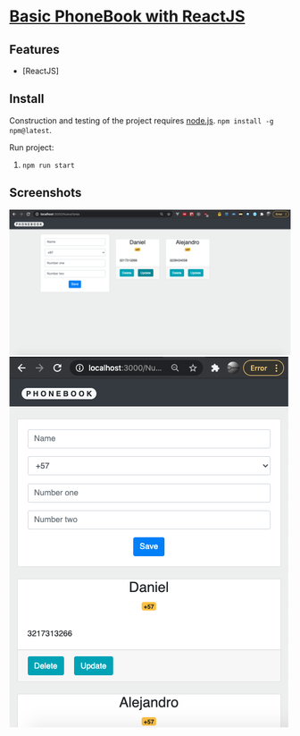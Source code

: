 # [Basic PhoneBook with ReactJS](https://github.com/danielm2402/phone-book)


## Features
* [ReactJS]

## Install

Construction and testing of the project requires [node.js](http://nodejs.org/download/). `npm install -g npm@latest`.

Run project:

1. `npm run start`

## Screenshots

![IMG1](./src/assets/main.png)
![IMG2](./src/assets/main2.png)

